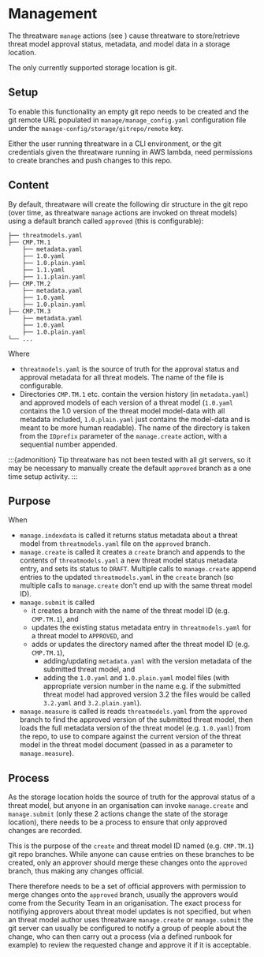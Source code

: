 # Management

The threatware `manage` actions (see [](../actions/manage.md)) cause threatware to store/retrieve threat model approval status, metadata, and model data in a storage location.

The only currently supported storage location is git.

## Setup

To enable this functionality an empty git repo needs to be created and the git remote URL populated in `manage/manage_config.yaml` configuration file under the `manage-config/storage/gitrepo/remote` key.

Either the user running threatware in a CLI environment, or the git credentials given the threatware running in AWS lambda, need permissions to create branches and push changes to this repo.

## Content

By default, threatware will create the following dir structure in the git repo (over time, as threatware `manage` actions are invoked on threat models) using a default branch called `approved` (this is configurable):

```
├── threatmodels.yaml
├── CMP.TM.1
    ├── metadata.yaml
    ├── 1.0.yaml
    ├── 1.0.plain.yaml
    ├── 1.1.yaml
    ├── 1.1.plain.yaml
├── CMP.TM.2
    ├── metadata.yaml
    ├── 1.0.yaml
    ├── 1.0.plain.yaml
├── CMP.TM.3
    ├── metadata.yaml
    ├── 1.0.yaml
    ├── 1.0.plain.yaml
└── ...
```

Where
- `threatmodels.yaml` is the source of truth for the approval status and approval metadata for all threat models.  The name of the file is configurable.
- Directories `CMP.TM.1` etc. contain the version history (in `metadata.yaml`) and approved models of each version of a threat model (`1.0.yaml` contains the 1.0 version of the threat model model-data with all metadata included, `1.0.plain.yaml` just contains the model-data and is meant to be more human readable).  The name of the directory is taken from the `IDprefix` parameter of the `manage.create` action, with a sequential number appended.

:::{admonition} Tip
threatware has not been tested with all git servers, so it may be necessary to manually create the default `approved` branch as a one time setup activity.
:::

## Purpose

When
- `manage.indexdata` is called it returns status metadata about a threat model from `threatmodels.yaml` file on the `approved` branch.
- `manage.create` is called it creates a `create` branch and appends to the contents of `threatmodels.yaml` a new threat model status metadata entry, and sets its status to `DRAFT`.  Multiple calls to `manage.create` append entries to the updated `threatmodels.yaml` in the `create` branch (so multiple calls to `manage.create` don't end up with the same threat model ID).
- `manage.submit` is called 
    - it creates a branch with the name of the threat model ID (e.g. `CMP.TM.1`), and 
    - updates the existing status metadata entry in `threatmodels.yaml` for a threat model to `APPROVED`, and 
    - adds or updates the directory named after the threat model ID (e.g. `CMP.TM.1`), 
        - adding/updating `metadata.yaml` with the version metadata of the submitted threat model, and 
        - adding the `1.0.yaml` and `1.0.plain.yaml` model files (with appropriate version number in the name e.g. if the submitted threat model had approved version 3.2 the files would be called `3.2.yaml` and `3.2.plain.yaml`).
- `manage.measure` is called is reads `threatmodels.yaml` from the `approved` branch to find the approved version of the submitted threat model, then loads the full metadata version of the threat model (e.g. `1.0.yaml`) from the repo, to use to compare against the current version of the threat model in the threat model document (passed in as a parameter to `manage.measure`).

## Process

As the storage location holds the source of truth for the approval status of a threat model, but anyone in an organisation can invoke `manage.create` and `manage.submit` (only these 2 actions change the state of the storage location), there needs to be a process to ensure that only approved changes are recorded.

This is the purpose of the `create` and threat model ID named (e.g. `CMP.TM.1`) git repo branches.  While anyone can cause entries on these branches to be created, only an approver should merge these changes onto the `approved` branch, thus making any changes official.

There therefore needs to be a set of official approvers with permission to merge changes onto the `approved` branch, usually the approvers would come from the Security Team in an origanisation.  The exact process for notifiying approvers about threat model updates is not specified, but when an threat model author uses threatware `manage.create` or `manage.submit` the git server can usually be configured to notify a group of people about the change, who can then carry out a process (via a defined runbook for example) to review the requested change and approve it if it is acceptable.
